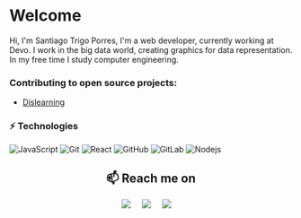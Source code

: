 # Welcome

Hi, I'm Santiago Trigo Porres, I'm a web developer, currently working at Devo. I work in the big data world, creating graphics for data representation. In my free time I study computer engineering.

### Contributing to open source projects:

- [Dislearning](https://github.com/dislearning)

### ⚡ Technologies

![JavaScript](https://img.shields.io/badge/-JavaScript-black?style=flat-square&logo=javascript) ![Git](https://img.shields.io/badge/-Git-black?style=flat-square&logo=git) ![React](https://img.shields.io/badge/-React-black?style=flat-square&logo=react) ![GitHub](https://img.shields.io/badge/-GitHub-181717?style=flat-square&logo=github) ![GitLab](https://img.shields.io/badge/-GitLab-black?style=flat-square&logo=gitlab) ![Nodejs](https://img.shields.io/badge/-Nodejs-black?style=flat-square&logo=Node.js)

<h2  align="center">📫 Reach me on</h2>
<p align="center">
  <a target="_blank"href="https://www.www.linkedin.com/in/santiagotrigoporres/"><img src="https://img.shields.io/badge/linkedin-%230077B5.svg?&style=for-the-badge&logo=linkedin&logoColor=white" /></a>&nbsp;&nbsp;&nbsp;&nbsp;
  <a target="_blank"href="https://twitter.com/trigoporres"><img src="https://img.shields.io/badge/twitter-%231DA1F2.svg?&style=for-the-badge&logo=twitter&logoColor=white" /></a>&nbsp;&nbsp;&nbsp;&nbsp;
  <a href="mailto:santiagotrigoporres@gmail.com"><img src="https://img.shields.io/badge/gmail-%23D14836.svg?&style=for-the-badge&logo=gmail&logoColor=white" /></a>&nbsp;&nbsp;&nbsp;&nbsp;
</p>
